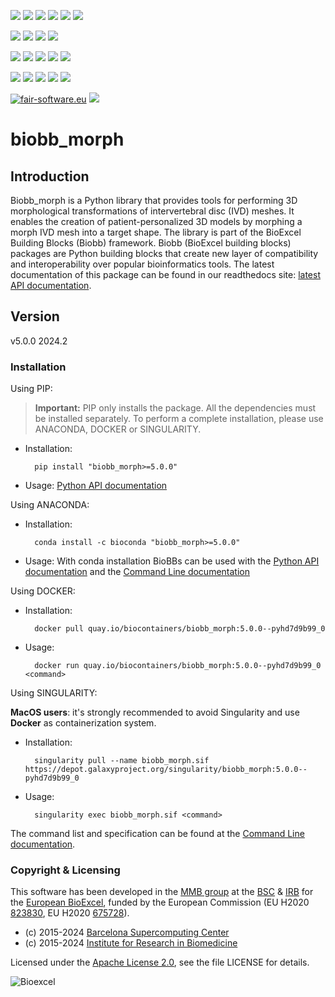 [![](https://img.shields.io/github/v/tag/bioexcel/biobb_morph?label=Version)](https://GitHub.com/bioexcel/biobb_morph/tags/)
[![](https://img.shields.io/pypi/v/biobb-morph.svg?label=Pypi)](https://pypi.python.org/pypi/biobb-morph/)
[![](https://img.shields.io/conda/vn/bioconda/biobb_morph?label=Conda)](https://anaconda.org/bioconda/biobb_morph)
[![](https://img.shields.io/conda/dn/bioconda/biobb_morph?label=Conda%20Downloads)](https://anaconda.org/bioconda/biobb_morph)
[![](https://img.shields.io/badge/Docker-Quay.io-blue)](https://quay.io/repository/biocontainers/biobb_morph?tab=tags)
[![](https://img.shields.io/badge/Singularity-GalaxyProject-blue)](https://depot.galaxyproject.org/singularity/biobb_morph:5.0.0--pyhd7d9b99_0)

[![](https://img.shields.io/badge/OS-Unix%20%7C%20MacOS-blue)](https://github.com/bioexcel/biobb_morph)
[![](https://img.shields.io/pypi/pyversions/biobb-morph.svg?label=Python%20Versions)](https://pypi.org/project/biobb-morph/)
[![](https://img.shields.io/badge/License-Apache%202.0-blue.svg)](https://opensource.org/licenses/Apache-2.0)
[![](https://img.shields.io/badge/Open%20Source%3f-Yes!-blue)](https://github.com/bioexcel/biobb_morph)

[![](https://readthedocs.org/projects/biobb-morph/badge/?version=latest&label=Docs)](https://biobb-morph.readthedocs.io/en/latest/?badge=latest)
[![](https://img.shields.io/website?down_message=Offline&label=Biobb%20Website&up_message=Online&url=https%3A%2F%2Fmmb.irbbarcelona.org%2Fbiobb%2F)](https://mmb.irbbarcelona.org/biobb/)
[![](https://img.shields.io/badge/Youtube-tutorials-blue?logo=youtube&logoColor=red)](https://www.youtube.com/@BioExcelCoE/search?query=biobb)
[![](https://zenodo.org/badge/DOI/10.1038/s41597-019-0177-4.svg)](https://doi.org/10.1038/s41597-019-0177-4)
[![](https://img.shields.io/endpoint?color=brightgreen&url=https%3A%2F%2Fapi.juleskreuer.eu%2Fcitation-badge.php%3Fshield%26doi%3D10.1038%2Fs41597-019-0177-4)](https://www.nature.com/articles/s41597-019-0177-4#citeas)

[![](https://docs.bioexcel.eu/biobb_morph/junit/testsbadge.svg)](https://docs.bioexcel.eu/biobb_morph/junit/report.html)
[![](https://docs.bioexcel.eu/biobb_morph/coverage/coveragebadge.svg)](https://docs.bioexcel.eu/biobb_morph/coverage/)
[![](https://docs.bioexcel.eu/biobb_morph/flake8/flake8badge.svg)](https://docs.bioexcel.eu/biobb_morph/flake8/)
[![](https://img.shields.io/github/last-commit/bioexcel/biobb_morph?label=Last%20Commit)](https://github.com/bioexcel/biobb_morph/commits/master)
[![](https://img.shields.io/github/issues/bioexcel/biobb_morph.svg?color=brightgreen&label=Issues)](https://GitHub.com/bioexcel/biobb_morph/issues/)

[![fair-software.eu](https://img.shields.io/badge/fair--software.eu-%E2%97%8F%20%20%E2%97%8F%20%20%E2%97%8F%20%20%E2%97%8F%20%20%E2%97%8F-green)](https://fair-software.eu)
[![](https://www.bestpractices.dev/projects/8847/badge)](https://www.bestpractices.dev/projects/8847)

[](https://bestpractices.coreinfrastructure.org/projects/8847/badge)

[//]: # (The previous line invisible link is for compatibility with the howfairis script https://github.com/fair-software/howfairis-github-action/tree/main wich uses the old bestpractices URL)


# biobb_morph

## Introduction
Biobb_morph is a Python library that provides tools for performing 3D morphological transformations of intervertebral disc (IVD) meshes. It enables the creation of patient-personalized 3D models by morphing a morph IVD mesh into a target shape. The library is part of the BioExcel Building Blocks (Biobb) framework.
Biobb (BioExcel building blocks) packages are Python building blocks that
create new layer of compatibility and interoperability over popular
bioinformatics tools.
The latest documentation of this package can be found in our readthedocs site:
[latest API documentation](http://biobb-morph.readthedocs.io/en/latest/).

## Version
v5.0.0 2024.2

### Installation
Using PIP:

> **Important:** PIP only installs the package. All the dependencies must be installed separately. To perform a complete installation, please use ANACONDA, DOCKER or SINGULARITY.

* Installation:


        pip install "biobb_morph>=5.0.0"


* Usage: [Python API documentation](https://biobb-morph.readthedocs.io/en/latest/modules.html)

Using ANACONDA:

* Installation:


        conda install -c bioconda "biobb_morph>=5.0.0"


* Usage: With conda installation BioBBs can be used with the [Python API documentation](https://biobb-morph.readthedocs.io/en/latest/modules.html) and the [Command Line documentation](https://biobb-morph.readthedocs.io/en/latest/command_line.html)

Using DOCKER:

* Installation:


        docker pull quay.io/biocontainers/biobb_morph:5.0.0--pyhd7d9b99_0


* Usage:


        docker run quay.io/biocontainers/biobb_morph:5.0.0--pyhd7d9b99_0 <command>


Using SINGULARITY:

**MacOS users**: it's strongly recommended to avoid Singularity and use **Docker** as containerization system.

* Installation:


        singularity pull --name biobb_morph.sif https://depot.galaxyproject.org/singularity/biobb_morph:5.0.0--pyhd7d9b99_0


* Usage:


        singularity exec biobb_morph.sif <command>


The command list and specification can be found at the [Command Line documentation](https://biobb-morph.readthedocs.io/en/latest/command_line.html).


### Copyright & Licensing
This software has been developed in the [MMB group](http://mmb.irbbarcelona.org) at the [BSC](http://www.bsc.es/) & [IRB](https://www.irbbarcelona.org/) for the [European BioExcel](http://bioexcel.eu/), funded by the European Commission (EU H2020 [823830](http://cordis.europa.eu/projects/823830), EU H2020 [675728](http://cordis.europa.eu/projects/675728)).

* (c) 2015-2024 [Barcelona Supercomputing Center](https://www.bsc.es/)
* (c) 2015-2024 [Institute for Research in Biomedicine](https://www.irbbarcelona.org/)

Licensed under the
[Apache License 2.0](https://www.apache.org/licenses/LICENSE-2.0), see the file LICENSE for details.

![](https://bioexcel.eu/wp-content/uploads/2019/04/Bioexcell_logo_1080px_transp.png "Bioexcel")
